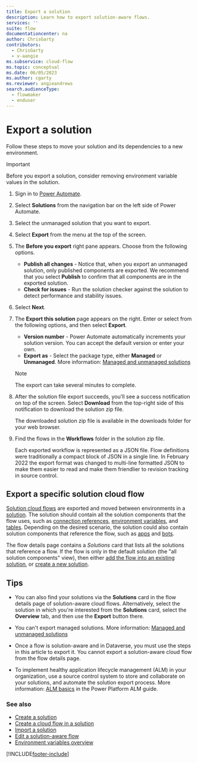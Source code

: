 ```yaml
---
title: Export a solution
description: Learn how to export solution-aware flows.
services: ''
suite: flow
documentationcenter: na
author: ChrisGarty
contributors:
  - ChrisGarty
  - v-aangie
ms.subservice: cloud-flow
ms.topic: conceptual
ms.date: 06/05/2023
ms.author: cgarty
ms.reviewer: angieandrews
search.audienceType: 
  - flowmaker
  - enduser
---
```


# Export a solution

Follow these steps to move your solution and its dependencies to a new environment.

> [!IMPORTANT]
> Before you export a solution, consider removing environment variable values in the solution.

1. Sign in to [Power Automate](https://make.powerautomate.com).

1. Select **Solutions** from the navigation bar on the left side of Power Automate.

1. Select the unmanaged solution that you want to export.

1. Select **Export** from the menu at the top of the screen.

1. The **Before you export** right pane appears. Choose from the following options.
    - **Publish all changes** - Notice that, when you export an unmanaged solution, only published components are exported. We recommend that you select **Publish** to confirm that all components are in the exported solution.
    - **Check for issues** - Run the solution checker against the solution to detect performance and stability issues.

1. Select **Next**.

1. The **Export this solution** page appears on the right. Enter or select from the following options, and then select **Export**.  
    - **Version number** - Power Automate automatically increments your solution version. You can accept the default version or enter your own.
    - **Export as** - Select the package type, either **Managed** or **Unmanaged**. More information: [Managed and unmanaged solutions](/power-platform/alm/solution-concepts-alm#managed-and-unmanaged-solutions)

    > [!NOTE]
    > The export can take several minutes to complete.

1. After the solution file export succeeds, you'll see a success notification on top of the screen. Select **Download** from the top-right side of this notification to download the solution zip file.

    The downloaded solution zip file is available in the downloads folder for your web browser.

1. Find the flows in the **Workflows** folder in the solution zip file.

    Each exported workflow is represented as a JSON file. Flow definitions were traditionally a compact block of JSON in a single line. In February 2022 the export format was changed to multi-line formatted JSON to make them easier to read and make them friendlier to revision tracking in source control.

## Export a specific solution cloud flow

[Solution cloud flows](/power-automate/overview-solution-flows) are exported and moved between environments in a [solution](/power-apps/maker/data-platform/solutions-overview). The solution should contain all the solution components that the flow uses, such as [connection references](/power-apps/maker/data-platform/create-connection-reference), [environment variables](/en-us/power-apps/maker/data-platform/environmentvariables), and [tables](/power-apps/maker/data-platform/entity-overview). Depending on the desired scenario, the solution could also contain solution components that reference the flow, such as [apps](/power-apps/maker/canvas-apps/add-app-solution) and [bots](/microsoft-copilot-studio/advanced-flow). 

The flow details page contains a *Solutions* card that lists all the solutions that reference a flow. If the flow is only in the default solution (the "all solution components" view), then either [add the flow into an existing solution](/power-automate/create-flow-solution#add-an-existing-cloud-flow-into-a-solution), or [create a new solution](/power-automate/overview-solution-flows#create-a-solution).

## Tips

- You can also find your solutions via the **Solutions** card in the flow details page of solution-aware cloud flows. Alternatively, select the solution in which you're interested from the **Solutions** card, select the **Overview** tab, and then use the **Export** button there.

- You can't export managed solutions. More information: [Managed and unmanaged solutions](/power-platform/alm/solution-concepts-alm#managed-and-unmanaged-solutions)

- Once a flow is solution-aware and in Dataverse, you must use the steps in this article to export it. You cannot export a solution-aware cloud flow from the flow details page.

- To implement healthy application lifecycle management (ALM) in your organization, use a source control system to store and collaborate on your solutions, and automate the solution export process. More information: [ALM basics](/power-platform/alm/basics-alm) in the Power Platform ALM guide.

### See also

- [Create a solution](./overview-solution-flows.md)
- [Create a cloud flow in a solution](./create-flow-solution.md)
- [Import a solution](./import-flow-solution.md)
- [Edit a solution-aware flow](./edit-solution-aware-flow.md)
- [Environment variables overview](/powerapps/maker/data-platform/environmentvariables)

[!INCLUDE[footer-include](includes/footer-banner.md)]
